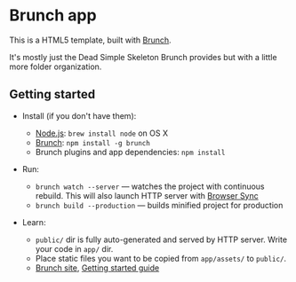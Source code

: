 # Brunch app

This is a HTML5 template, built with [Brunch](http://brunch.io).

It's mostly just the Dead Simple Skeleton Brunch provides but with a little more folder organization.

## Getting started
* Install (if you don't have them):
    * [Node.js](http://nodejs.org): `brew install node` on OS X
    * [Brunch](http://brunch.io): `npm install -g brunch`
    * Brunch plugins and app dependencies: `npm install`

* Run:
    * `brunch watch --server` — watches the project with continuous rebuild. This will also launch HTTP server with [Browser Sync](https://github.com/ocombe/browser-sync-brunch)
    * `brunch build --production` — builds minified project for production
* Learn:
    * `public/` dir is fully auto-generated and served by HTTP server.  Write your code in `app/` dir.
    * Place static files you want to be copied from `app/assets/` to `public/`.
    * [Brunch site](http://brunch.io), [Getting started guide](https://github.com/brunch/brunch-guide#readme)
